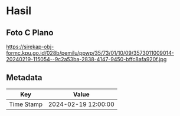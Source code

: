 # Hasil

## Foto C Plano

https://sirekap-obj-formc.kpu.go.id/028b/pemilu/ppwp/35/73/01/10/09/3573011009014-20240219-115054--9c2a53ba-2838-4147-9450-bffc8afa920f.jpg


## Metadata

| Key        | Value               |
| ---------- | ------------------- |
| Time Stamp | 2024-02-19 12:00:00 |



